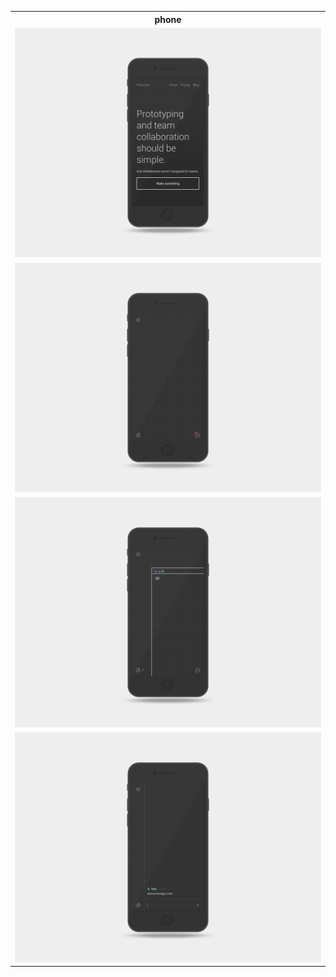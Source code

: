 <table>
  <tr>
    <th>phone</th>
  </tr>
  <tr>
    <td>
      <a href="home.png">
        <img src="home.png"/>
      </a>
    </td>
  </tr>
  <tr>
    <td>
      <a href="make.png">
        <img src="make.png"/>
      </a>
    </td>
  </tr>
  <tr>
    <td>
      <a href="team.png">
        <img src="team.png"/>
      </a>
    </td>
  </tr>
  <tr>
    <td>
      <a href="chat.png">
        <img src="chat.png"/>
      </a>
    </td>
  </tr>
</table>

